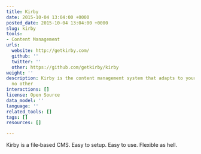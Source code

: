 ```yaml
---
title: Kirby
date: 2015-10-04 13:04:00 +0000
posted_date: 2015-10-04 13:04:00 +0000
slug: kirby
tools:
- Content Management
urls:
  website: http://getkirby.com/
  github: ''
  twitter: ''
  other: https://github.com/getkirby/kirby
weight: ''
description: Kirby is the content management system that adapts to your projects like
  no other
interactions: []
license: Open Source
data_model: ''
language: ''
related_tools: []
tags: []
resources: []

---
```

Kirby is a file‑based CMS. Easy to setup. Easy to use. Flexible as hell.